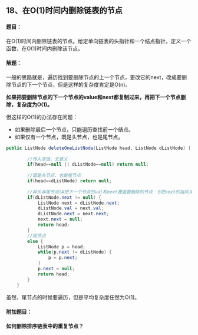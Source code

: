 ## 18、在O(1)时间内删除链表的节点

#### 题目：

在O(1)时间内删除链表的节点。给定单向链表的头指针和一个结点指针，定义一个函数，在O(1)时间内删除该节点。

#### 解题：

一般的思路就是，遍历找到要删除节点的上一个节点，更改它的next，改成要删除节点的下一个节点，但是这样的复杂度肯定是O(n)。

**如果把要删除节点的下一个节点的value和next都复制过来，再把下一个节点删除，复杂度为O(1)。**

但这样的O(1)的办法存在问题：

- 如果删除最后一个节点，只能遍历查找前一个结点。
- 如果仅有一个节点，既是头节点，也是尾节点。

```java
public ListNode deleteOneListNode(ListNode head, ListNode dListNode) {
		
		//传入空值，无意义
		if(head==null || dListNode==null) return null;
		
		//既是头节点，也是尾节点
		if(head==dListNode) return null;
		
		//非头非尾节点(A把下一个节点的val和next覆盖要删除的节点  B把next的指向关系从链表摘除)
		if(dListNode.next != null) {
			ListNode next = dListNode.next;
			dListNode.val = next.val;
			dListNode.next = next.next;
			next.next = null;
			return head;
		}
		//尾节点
		else {
			ListNode p = head;
			while(p.next != dListNode) {
				p = p.next;
			}
			p.next = null;
			return head;
		}
	}
```

虽然，尾节点的时候要遍历，但是平均复杂度任然为O(1)。



#### 附加题目：

**如何删除排序链表中的重复节点？**






